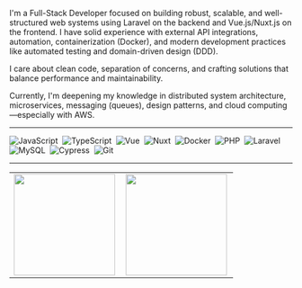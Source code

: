 I'm a Full-Stack Developer focused on building robust, scalable, and well-structured web systems using Laravel on the backend and Vue.js/Nuxt.js on the frontend. I have solid experience with external API integrations, automation, containerization (Docker), and modern development practices like automated testing and domain-driven design (DDD).

I care about clean code, separation of concerns, and crafting solutions that balance performance and maintainability.

Currently, I'm deepening my knowledge in distributed system architecture, microservices, messaging (queues), design patterns, and cloud computing—especially with AWS.

---

![JavaScript](https://img.shields.io/badge/-JavaScript-FEAE32?style=flat&logoColor=fff&logo=javascript)&nbsp;
![TypeScript](https://img.shields.io/badge/-TypeScript-007ACC?style=flat&logoColor=fff&logo=typescript)&nbsp;
![Vue](https://img.shields.io/badge/-Vue.js-41BA82?style=flat&logoColor=fff&logo=vue.js)&nbsp;
![Nuxt](https://img.shields.io/badge/-Nuxt-00C58E?style=flat&logoColor=fff&logo=nuxt.js)&nbsp;
![Docker](https://img.shields.io/badge/-Docker-099cec?style=flat&logoColor=fff&logo=docker)&nbsp;
![PHP](https://img.shields.io/badge/-PHP-8892BF?style=flat&logoColor=fff&logo=php)&nbsp;
![Laravel](https://img.shields.io/badge/-Laravel-FF2D20?style=flat&logoColor=fff&logo=laravel)&nbsp;
![MySQL](https://img.shields.io/badge/-MySQL-00758F?style=flat&logoColor=fff&logo=mysql)&nbsp;
![Cypress](https://img.shields.io/badge/-Cypress-17202C?style=flat&logoColor=fff&logo=cypress)&nbsp;
![Git](https://img.shields.io/badge/-Git-F05032?style=flat&logoColor=fff&logo=git)&nbsp;

---

<table>
  <tr>
    <td>
      <img height="180px" align="left" src="https://github-readme-stats.vercel.app/api?username=Cleyfson&theme=dracula&include_all_commits=true&count_private=true"/>
    </td>
    <td>
      <img height="180px" align="left" src="https://github-readme-stats.vercel.app/api/top-langs/?username=Cleyfson&layout=compact&theme=dracula"/>
    </td>
  </tr>
</table>
